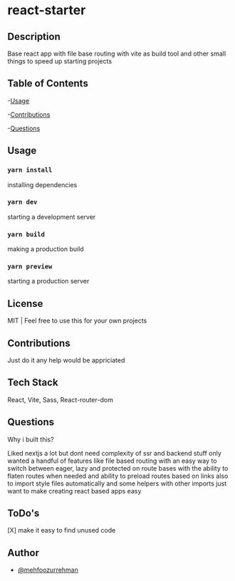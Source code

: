 # react-starter

## Description

Base react app with file base routing with vite as build tool and other small things to speed up starting projects

## Table of Contents

-[Usage](#usage)

-[Contributions](#contributions)

-[Questions](#questions)

## Usage

### `yarn install`

installing dependencies

### `yarn dev`

starting a development server

### `yarn build`

making a production build

### `yarn preview`

starting a production server

## License

MIT | Feel free to use this for your own projects

## Contributions

Just do it any help would be appriciated

## Tech Stack

React, Vite, Sass, React-router-dom

## Questions

Why i built this?

Liked nextjs a lot but dont need complexity of ssr and backend stuff only wanted a handful of features like file based routing with an easy way to switch between eager, lazy and protected on route bases with the ability to flaten routes when needed and ability to preload routes based on links also to import style files automatically and some helpers with other imports just want to make creating react based apps easy

## ToDo's

[X] make it easy to find unused code

## Author

- [@mehfoozurrehman](https://www.github.com/mehfoozurrehman)
